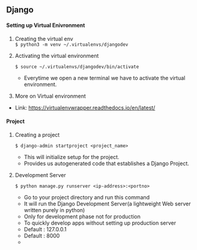 ## Django

#### Setting up Virtual Enivronment
1. Creating the virtual env   
	`$ python3 -m venv ~/.virtualenvs/djangodev`
2. Activating the virtual environment  

	`$ source ~/.virtualenvs/djangodev/bin/activate`
	- Everytime we open a new terminal we have to activate the virtual environment.
3. More on Virtual environment
  - Link: https://virtualenvwrapper.readthedocs.io/en/latest/

#### Project

1. Creating a project

	`$ django-admin startproject <project_name>`
    - This will initialize setup for the project.
    - Provides us autogenerated code that establishes a Django Project.

2. Development Server

	`$ python manage.py runserver <ip-address>:<portno>`
    - Go to your project directory and run this command
    - It will run the Django Development Server(a lightweight Web server written purely in python)
    - Only for development phase not for production
    - To quickly develop apps without setting up production server
	- Default <ip-address>: 127.0.0.1
	- Default <port-no>: 8000
	-  
